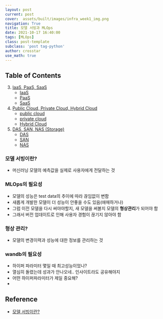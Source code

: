 ```yaml
---
layout: post
current: post
cover:  assets/built/images/infra_week1_img.png
navigation: True
title: 모델 서빙과 MLOps
date: 2021-10-17 16:40:00
tags: [MLOps]
class: post-template
subclass: 'post tag-python'
author: crosstar
use_math: true
---
```


## Table of Contents
3. [IaaS, PaaS, SaaS](#iaas-paas-saas)
    - [IaaS](#iaas)
    - [PaaS](#paas)
    - [SaaS](#saas)
4. [Public Cloud, Private Cloud, Hybrid Cloud](#public-cloud-private-cloud-hybrid-cloud)
    - [public cloud](#public-cloud)
    - [private cloud](#private-cloud)
    - [Hybrid Cloud](#hybrid-cloud)
5. [DAS, SAN, NAS (Storage)](#das-san-nas-storage)
    - [DAS](#das)
    - [SAN](#san)
    - [NAS](#nas)

### 모델 서빙이란?
- 머신러닝 모델의 예측값을 실제로 사용자에게 전달하는 것

### MLOps의 필요성
- 모델의 성능은 test data의 추이에 따라 끊임없이 변함
- 새롭게 개발한 모델이 더 성능이 안좋을 수도 있음(애매하거나)
- 그럼 이전 모델을 다시 써야야할지, 새 모델을 써볼지 모델의 **형상관리**가 되어야 함
- 그래서 버전 업데이트로 인해 사용자 경험이 끊기지 않아야 함


### 형상 관리?
- 모델의 변경이력과 성능에 대한 정보를 관리하는 것


### wandb의 필요성
- 하이퍼 파라미터 몇일 때 최고성능이었나?
- 열심히 돌렸는데 성과가 안나오네.. 인사이트라도 공유해야지
- 어떤 하이퍼파라미터가 제일 중요해?
- 




## Reference
- [모델 서빙이란?](https://medium.com/daria-blog/%EB%AA%A8%EB%8D%B8-%EC%84%9C%EB%B9%99%EC%9D%B4%EB%9E%80-21f970e6cfa5)


